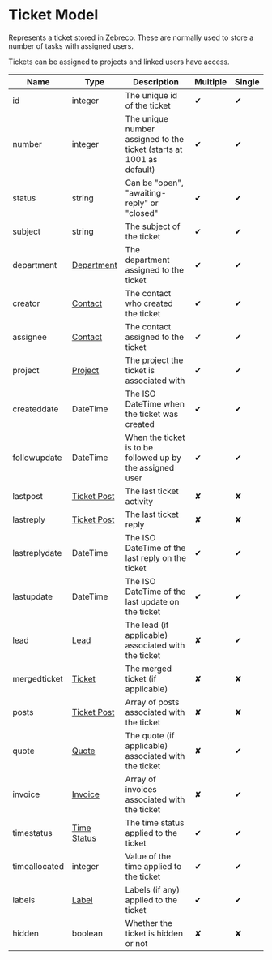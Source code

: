 # Ticket Model

Represents a ticket stored in Zebreco. These are normally used to store a number of tasks with assigned users.

Tickets can be assigned to projects and linked users have access.


| Name          | Type                              | Description                                                           | Multiple | Single |
|---------------|-----------------------------------|-----------------------------------------------------------------------|----------|--------|
| id            | integer                           | The unique id of the ticket                                           |    ✔     |   ✔    | 
| number        | integer                           | The unique number assigned to the ticket (starts at 1001 as default)  |    ✔     |   ✔    | 
| status        | string                            | Can be "open", "awaiting-reply" or "closed"                           |    ✔     |   ✔    | 
| subject       | string                            | The subject of the ticket                                             |    ✔     |   ✔    | 
| department    | [Department](api-department.md)   | The department assigned to the ticket                                 |    ✔     |   ✔    | 
| creator       | [Contact](api-contact.md)         | The contact who created the ticket                                    |    ✔     |   ✔    | 
| assignee      | [Contact](api-contact.md)         | The contact assigned to the ticket                                    |    ✔     |   ✔    | 
| project       | [Project](api-project.md)         | The project the ticket is associated with                             |    ✔     |   ✔    | 
| createddate   | DateTime                          | The ISO DateTime when the ticket was created                          |    ✔     |   ✔    |
| followupdate  | DateTime                          | When the ticket is to be followed up by the assigned user             |    ✔     |   ✔    |
| lastpost      | [Ticket Post](api-ticketpost.md)  | The last ticket activity                                              |    ✘     |   ✘    |
| lastreply     | [Ticket Post](api-ticketpost.md)  | The last ticket reply                                                 |    ✘     |   ✘    |
| lastreplydate | DateTime                          | The ISO DateTime of the last reply on the ticket                      |    ✔     |   ✔    | 
| lastupdate    | DateTime                          | The ISO DateTime of the last update on the ticket                     |    ✔     |   ✔    |
| lead          | [Lead](api-lead.md)               | The lead (if applicable) associated with the ticket                   |    ✘     |   ✔    |
| mergedticket  | [Ticket](api-ticket.md)           | The merged ticket (if applicable)                                     |    ✘     |   ✘    |
| posts         | [Ticket Post](api-ticketpost.md)  | Array of posts associated with the ticket                             |    ✘     |   ✘    |
| quote         | [Quote](api-quote.md)             | The quote (if applicable) associated with the ticket                  |    ✘     |   ✔    |
| invoice       | [Invoice](api-invoice.md)         | Array of invoices associated with the ticket                          |    ✘     |   ✔    |
| timestatus    | [Time Status](api-timestatus.md)  | The time status applied to the ticket                                 |    ✔     |   ✔    | 
| timeallocated | integer                           | Value of the time applied to the ticket                               |    ✔     |   ✔    | 
| labels        | [Label](api-label.md)             | Labels (if any) applied to the ticket                                 |    ✔     |   ✔    | 
| hidden        | boolean                           | Whether the ticket is hidden or not                                   |    ✘     |   ✘    |
